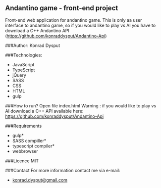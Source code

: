 ## Andantino game - front-end project
Front-end web application for andantino game. This is only aa user interface to andantino game, so if you would like to play vs AI you have to download a C++ Andantino API (https://github.com/konraddysput/Andantino-Api)

###Author:
Konrad Dysput

###Technologies:
* JavaScript
* TypeScript
* jQuery
* SASS
* CSS
* HTML
* gulp

###How to run?
Open file index.html
Warning :
if you would like to play vs AI download a C++ API available here: https://github.com/konraddysput/Andantino-Api

###Requirements
* gulp* 
* SASS compiller*
* typescript compiler*
* webbrowser

###Licence
MIT

###Contact
For more information contact me via e-mail:
* konrad.dysput@gmail.com

